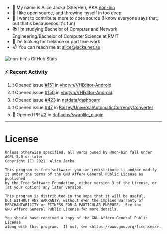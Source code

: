 - 👋 My name is Alice Jacka (She/Her), AKA [non-bin][website]
- 💞️ I like open source, and throwing myself in too deep
- 🌱 I want to contribute more to open source (I know everyone says that, but that's becausecos it's fun)
- 📚 I’m studying Bachelor of Computer and Network Engineering/Bachelor of Computer Science at RMIT
- 👀 I’m looking for frelance or part time work
- 📫 You can reach me at [alice@jacka.net.au][email]

<img alt="non-bin's GitHub Stats" src="https://github-readme-stats.vercel.app/api?username=non-bin&count_private=true&show_icons=true&theme=dark&hide_border=true" />

### :zap: Recent Activity

<!--START_SECTION:activity-->
1. ❗️ Opened issue [#151](https://github.com/vhqtvn/VHEditor-Android/issues/151) in [vhqtvn/VHEditor-Android](https://github.com/vhqtvn/VHEditor-Android)
2. ❗️ Opened issue [#150](https://github.com/vhqtvn/VHEditor-Android/issues/150) in [vhqtvn/VHEditor-Android](https://github.com/vhqtvn/VHEditor-Android)
3. ❗️ Opened issue [#423](https://github.com/netdata/dashboard/issues/423) in [netdata/dashboard](https://github.com/netdata/dashboard)
4. ❗️ Opened issue [#47](https://github.com/Baizey/UniversalAutomaticCurrencyConverter/issues/47) in [Baizey/UniversalAutomaticCurrencyConverter](https://github.com/Baizey/UniversalAutomaticCurrencyConverter)
5. 💪 Opened PR [#3](https://github.com/dcflachs/swapfile_plugin/pull/3) in [dcflachs/swapfile_plugin](https://github.com/dcflachs/swapfile_plugin)
<!--END_SECTION:activity-->

---

# License

    Unless otherwise specified, all works owned by @non-bin fall under AGPL-3.0-or-later
    Copyright (C) 2021  Alice Jacka

    This program is free software: you can redistribute it and/or modify
    it under the terms of the GNU Affero General Public License as published
    by the Free Software Foundation, either version 3 of the License, or
    (at your option) any later version.

    This program is distributed in the hope that it will be useful,
    but WITHOUT ANY WARRANTY; without even the implied warranty of
    MERCHANTABILITY or FITNESS FOR A PARTICULAR PURPOSE.  See the
    GNU Affero General Public License for more details.

    You should have received a copy of the GNU Affero General Public License
    along with this program.  If not, see <https://www.gnu.org/licenses/>.
    
[website]: https://hihello.me/p/71c781e8-9bce-4bbe-923f-bb847fcbbebd "HiHello Card"
[email]: mailto:alice@jacka.net.au "alice@jacka.net.au"

<!--
**jamesgeorge007/jamesgeorge007** is a ✨ _special_ ✨ repository because its `README.md` (this file) appears on your GitHub profile.

Here are some ideas to get you started:

- 🌱 I’m currently learning ...
- 👯 I’m looking to collaborate on ...
- 🤔 I’m looking for help with ...
- 💬 Ask me about ...
- 😄 Pronouns: ...
- ⚡ Fun fact: ...
-->
